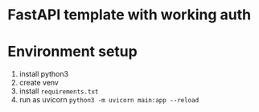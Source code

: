 # FastAPI template with working auth
# Environment setup
1. install python3
2. create venv
3. install ``requirements.txt``
4. run as uvicorn ``python3 -m uvicorn main:app --reload``

